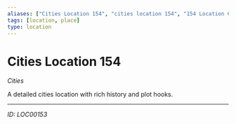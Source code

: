 ```yaml
---
aliases: ["Cities Location 154", "cities location 154", "154 Location Cities"]
tags: [location, place]
type: location
---
```


# Cities Location 154

*Cities*

A detailed cities location with rich history and plot hooks.

---
*ID: LOC00153*